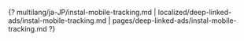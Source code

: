 {? multilang/ja-JP/instal-mobile-tracking.md | localized/deep-linked-ads/instal-mobile-tracking.md | pages/deep-linked-ads/instal-mobile-tracking.md ?}
